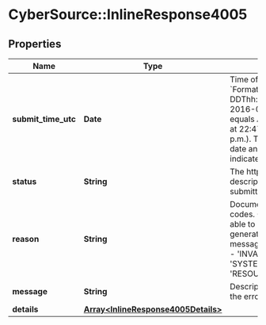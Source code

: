 # CyberSource::InlineResponse4005

## Properties
Name | Type | Description | Notes
------------ | ------------- | ------------- | -------------
**submit_time_utc** | **Date** | Time of request in UTC. &#x60;Format: YYYY-MM-DDThh:mm:ssZ&#x60;  Example 2016-08-11T22:47:57Z equals August 11, 2016, at 22:47:57 (10:47:57 p.m.). The T separates the date and the time. The Z indicates UTC.  | [optional] 
**status** | **String** | The http status description of the submitted request. | [optional] 
**reason** | **String** | Documented reason codes. Client should be able to use the key for generating their own error message Possible Values:   - &#39;INVALID_DATA&#39;   - &#39;SYSTEM_ERROR&#39;   - &#39;RESOURCE_NOT_FOUND&#39;  | [optional] 
**message** | **String** | Descriptive message for the error. | [optional] 
**details** | [**Array&lt;InlineResponse4005Details&gt;**](InlineResponse4005Details.md) |  | [optional] 


